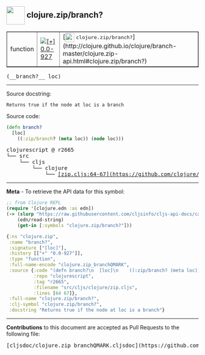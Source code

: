## <img width="48px" valign="middle" src="http://i.imgur.com/Hi20huC.png"> clojure.zip/branch?

 <table border="1">
<tr>

<td>function</td>
<td><a href="https://github.com/cljsinfo/cljs-api-docs/tree/0.0-927"><img valign="middle" alt="[+] 0.0-927" src="https://img.shields.io/badge/+-0.0--927-lightgrey.svg"></a> </td>
<td>
[<img height="24px" valign="middle" src="http://i.imgur.com/1GjPKvB.png"> <samp>clojure.zip/branch?</samp>](http://clojure.github.io/clojure/branch-master/clojure.zip-api.html#clojure.zip/branch?)
</td>
</tr>
</table>

 <samp>
(__branch?__ loc)<br>
</samp>

---




Source docstring:

```
Returns true if the node at loc is a branch
```

Source code:

```clj
(defn branch?
  [loc]
    ((:zip/branch? (meta loc)) (node loc)))
```

 <pre>
clojurescript @ r2665
└── src
    └── cljs
        └── clojure
            └── <ins>[zip.cljs:64-67](https://github.com/clojure/clojurescript/blob/r2665/src/cljs/clojure/zip.cljs#L64-L67)</ins>
</pre>


---

__Meta__ - To retrieve the API data for this symbol:

```clj
;; from Clojure REPL
(require '[clojure.edn :as edn])
(-> (slurp "https://raw.githubusercontent.com/cljsinfo/cljs-api-docs/catalog/cljs-api.edn")
    (edn/read-string)
    (get-in [:symbols "clojure.zip/branch?"]))
```

```clj
{:ns "clojure.zip",
 :name "branch?",
 :signature ["[loc]"],
 :history [["+" "0.0-927"]],
 :type "function",
 :full-name-encode "clojure.zip_branchQMARK",
 :source {:code "(defn branch?\n  [loc]\n    ((:zip/branch? (meta loc)) (node loc)))",
          :repo "clojurescript",
          :tag "r2665",
          :filename "src/cljs/clojure/zip.cljs",
          :lines [64 67]},
 :full-name "clojure.zip/branch?",
 :clj-symbol "clojure.zip/branch?",
 :docstring "Returns true if the node at loc is a branch"}

```

---

__Contributions__ to this document are accepted as Pull Requests to the following file:

 <pre>
[cljsdoc/clojure.zip_branchQMARK.cljsdoc](https://github.com/cljsinfo/cljs-api-docs/blob/master/cljsdoc/clojure.zip_branchQMARK.cljsdoc)
</pre>

